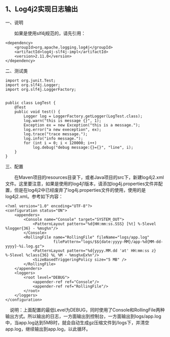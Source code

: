 ## 1、Log4j2实现日志输出

一、说明

　　如果是使用slf4j规范的，请先引用：

```
<dependency>            		  
	<groupId>org.apache.logging.log4j</groupId>    
	<artifactId>log4j-slf4j-impl</artifactId>
    <version>2.11.0</version>
</dependency>
```

二、测试类

```
import org.junit.Test;
import org.slf4j.Logger;
import org.slf4j.LoggerFactory;


public class LogTest {
    @Test
    public void test() {
        Logger log = LoggerFactory.getLogger(LogTest.class);
        log.warn("this is message {}", 1);
        Exception ex = new Exception("this is a message.");
        log.error("a new exeception", ex);
        log.trace("trace message.");
        log.info("info message.");
        for (int i = 0; i < 120000; i++)
            log.debug("debug message:{}={}", "line", i);
    }
}
```

三、配置

　　在Maven项目的resources目录下，或者Java项目的src下，新建log4j2.xml文件。这里要注意，如果是使用的log4j1版本，请添加log4j.properties文件并配置，但是在log4j2中已经废弃了log4j.properties文件的使用，使用的是log4j2.xml。参考如下内容：

```
<?xml version="1.0" encoding="UTF-8"?>
<configuration status="ON">
    <appenders>
        <Console name="Console" target="SYSTEM_OUT">
            <PatternLayout pattern="%d{HH:mm:ss.SSS} [%t] %-5level %logger{36} - %msg%n"/>
        </Console>
        <RollingFile name="RollingFile" fileName="logs/app.log"
                     filePattern="logs/$${date:yyyy-MM}/app-%d{MM-dd-yyyy}-%i.log.gz">
            <PatternLayout pattern="%d{yyyy.MM.dd 'at' HH:mm:ss z} %-5level %class{36} %L %M - %msg%xEx%n"/>
            <SizeBasedTriggeringPolicy size="5 MB" />
        </RollingFile>
    </appenders>
    <loggers>
        <root level="DEBUG">
            <appender-ref ref="Console"/>
            <appender-ref ref="RollingFile"/>
        </root>
    </loggers>
</configuration>
```

　说明：上面配置的最低Level为DEBUG，同时使用了Console和RollingFile两种输出方式。所以输出的日志，一方面输出到控制台，一方面输出到logs/app.log中，当app.log达到5MB时，就会自动生成gz压缩文件到/logs下，并清空app.log，继续输出到app.log，以此循环。